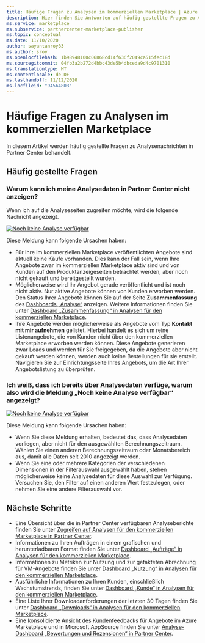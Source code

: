 ```yaml
---
title: Häufige Fragen zu Analysen im kommerziellen Marketplace | Azure Marketplace
description: Hier finden Sie Antworten auf häufig gestellte Fragen zu Analysen für den kommerziellen Marketplace in Partner Center für im Azure Marketplace veröffentlichte Angebote.
ms.service: marketplace
ms.subservice: partnercenter-marketplace-publisher
ms.topic: conceptual
ms.date: 11/10/2020
author: sayantanroy83
ms.author: sroy
ms.openlocfilehash: 1b98948100c06868cd14f636f2049ca515fec18d
ms.sourcegitcommit: 04fb3a2b272d4bbc43de5b4dbceda9d4c9701310
ms.translationtype: HT
ms.contentlocale: de-DE
ms.lasthandoff: 11/12/2020
ms.locfileid: "94564803"
---
```

# <a name="commercial-marketplace-analytics-common-questions"></a>Häufige Fragen zu Analysen im kommerziellen Marketplace

In diesem Artikel werden häufig gestellte Fragen zu Analysenachrichten in Partner Center behandelt.

## <a name="common-questions"></a>Häufig gestellte Fragen

### <a name="why-am-i-unable-to-view-my-analytics-data-in-partner-center"></a>Warum kann ich meine Analysedaten in Partner Center nicht anzeigen?

Wenn ich auf die Analyseseiten zugreifen möchte, wird die folgende Nachricht angezeigt.

[![Noch keine Analyse verfügbar](./media/analytics-faq-no-data.png)](./media/analytics-faq-no-data.png#lightbox)

Diese Meldung kann folgende Ursachen haben:

- Für Ihre im kommerziellen Marketplace veröffentlichten Angebote sind aktuell keine Käufe vorhanden. Dies kann der Fall sein, wenn Ihre Angebote zwar im kommerziellen Marketplace aktiv sind und von Kunden auf den Produktanzeigeseiten betrachtet werden, aber noch nicht gekauft und bereitgestellt wurden.
- Möglicherweise wird Ihr Angebot gerade veröffentlicht und ist noch nicht aktiv. Nur aktive Angebote können von Kunden erworben werden. Den Status Ihrer Angebote können Sie auf der Seite **Zusammenfassung** des [Dashboards „Analyse“](https://partner.microsoft.com/dashboard/commercial-marketplace/analytics/summary) anzeigen. Weitere Informationen finden Sie unter [Dashboard „Zusammenfassung“ in Analysen für den kommerziellen Marketplace](summary-dashboard.md).
- Ihre Angebote werden möglicherweise als Angebote vom Typ **Kontakt mit mir aufnehmen** gelistet. Hierbei handelt es sich um reine Listenangebote, die von Kunden nicht über den kommerziellen Marketplace erworben werden können. Diese Angebote generieren zwar Leads und werden für Sie freigegeben, da die Angebote aber nicht gekauft werden können, werden auch keine Bestellungen für sie erstellt. Navigieren Sie zur Einrichtungsseite Ihres Angebots, um die Art Ihrer Angebotslistung zu überprüfen.

### <a name="i-know-i-have-analytics-data-so-why-does-the-no-analytics-available-message-appear"></a>Ich weiß, dass ich bereits über Analysedaten verfüge, warum also wird die Meldung „Noch keine Analyse verfügbar“ angezeigt?

[![Noch keine Analyse verfügbar](./media/analytics-faq-no-data.png)](./media/analytics-faq-no-data.png#lightbox)

Diese Meldung kann folgende Ursachen haben:

- Wenn Sie diese Meldung erhalten, bedeutet das, dass Analysedaten vorliegen, aber nicht für den ausgewählten Berechnungszeitraum. Wählen Sie einen anderen Berechnungszeitraum oder Monatsbereich aus, damit alle Daten seit 2010 angezeigt werden.
- Wenn Sie eine oder mehrere Kategorien der verschiedenen Dimensionen in der Filterauswahl ausgewählt haben, stehen möglicherweise keine Analysedaten für diese Auswahl zur Verfügung. Versuchen Sie, den Filter auf einen anderen Wert festzulegen, oder nehmen Sie eine andere Filterauswahl vor.

## <a name="next-steps"></a>Nächste Schritte

- Eine Übersicht über die in Partner Center verfügbaren Analyseberichte finden Sie unter [Zugreifen auf Analysen für den kommerziellen Marketplace in Partner Center](./partner-center-portal/analytics.md).
- Informationen zu Ihren Aufträgen in einem grafischen und herunterladbaren Format finden Sie unter [Dashboard „Aufträge“ in Analysen für den kommerziellen Marketplace](orders-dashboard.md).
- Informationen zu Metriken zur Nutzung und zur getakteten Abrechnung für VM-Angebote finden Sie unter [Dashboard „Nutzung“ in Analysen für den kommerziellen Marketplace](usage-dashboard.md).
- Ausführliche Informationen zu Ihren Kunden, einschließlich Wachstumstrends, finden Sie unter [Dashboard „Kunde“ in Analysen für den kommerziellen Marketplace](customer-dashboard.md).
- Eine Liste Ihrer Downloadanforderungen der letzten 30 Tagen finden Sie unter [Dashboard „Downloads“ in Analysen für den kommerziellen Marketplace](./partner-center-portal/downloads-dashboard.md).
- Eine konsolidierte Ansicht des Kundenfeedbacks für Angebote im Azure Marketplace und in Microsoft AppSource finden Sie unter [Analyse-Dashboard „Bewertungen und Rezensionen“ in Partner Center](./partner-center-portal/ratings-reviews.md).
